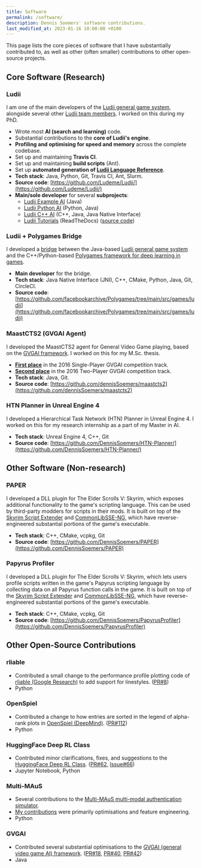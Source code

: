 ```yaml
---
title: Software
permalink: /software/
description: Dennis Soemers' software contributions.
last_modified_at: 2023-01-16 10:00:00 +0100
---
```


This page lists the core pieces of software that I have substantially contributed to, as well as other (often smaller) contributions to other open-source projects.



## Core Software (Research)

### Ludii

I am one of the main developers of the [Ludii general game system](https://ludii.games/), alongside several other [Ludii team members](https://ludii.games/contact.php). 
I worked on this during my PhD.

- Wrote most **AI (search and learning)** code.
- Substantial contributions to the **core of Ludii's engine**.
- **Profiling and optimising for speed and memory** across the complete codebase.
- Set up and maintaining **Travis CI**.
- Set up and maintaining **build scripts** (Ant).
- Set up **automated generation of [Ludii Language Reference](https://ludii.games/downloads/LudiiLanguageReference.pdf)**.
- **Tech stack**: Java, Python, Git, Travis CI, Ant, Slurm.
- **Source code**: [https://github.com/Ludeme/Ludii/](https://github.com/Ludeme/Ludii/)
- **Main/sole developer** for several **subprojects**:
	- [Ludii Example AI](https://github.com/Ludeme/LudiiExampleAI) (Java)
	- [Ludii Python AI](https://github.com/Ludeme/LudiiPythonAI) (Python, Java)
	- [Ludii C++ AI](https://github.com/Ludeme/Ludii_AI_Cpp) (C++, Java, Java Native Interface)
	- [Ludii Tutorials](https://ludiitutorials.readthedocs.io/en/latest/) (ReadTheDocs) ([source code](https://github.com/Ludeme/LudiiTutorials))

### Ludii + Polygames Bridge

I developed a [bridge](https://github.com/facebookarchive/Polygames/tree/main/src/games/ludii) between the 
Java-based [Ludii general game system](https://ludii.games/) and the C++/Python-based 
[Polygames framework for deep learning in games](https://github.com/facebookarchive/Polygames/).

- **Main developer** for the bridge.
- **Tech stack**: Java Native Interface (JNI), C++, CMake, Python, Java, Git, CircleCI.
- **Source code**: [https://github.com/facebookarchive/Polygames/tree/main/src/games/ludii](https://github.com/facebookarchive/Polygames/tree/main/src/games/ludii)

### MaastCTS2 (GVGAI Agent)

I developed the MaastCTS2 agent for General Video Game playing, based on the [GVGAI framework](https://github.com/GAIGResearch/GVGAI).
I worked on this for my M.Sc. thesis.

- **[First place](https://groups.google.com/g/the-general-video-game-competition/c/z-43NBUfc58)** in the 2016 Single-Player GVGAI competition track.
- **[Second place](https://groups.google.com/g/the-general-video-game-competition/c/z-43NBUfc58)** in the 2016 Two-Player GVGAI competition track.
- **Tech stack**: Java, Git.
- **Source code**: [https://github.com/dennisSoemers/maastcts2](https://github.com/dennisSoemers/maastcts2)

### HTN Planner in Unreal Engine 4

I developed a Hierarchical Task Network (HTN) Planner in Unreal Engine 4. I worked on this for my research internship as a part of my Master in AI.

- **Tech stack**: Unreal Engine 4, C++, Git
- **Source code**: [https://github.com/DennisSoemers/HTN-Planner/](https://github.com/DennisSoemers/HTN-Planner/)



## Other Software (Non-research)

### PAPER

I developed a DLL plugin for The Elder Scrolls V: Skyrim, which exposes additional functionality to the game's scripting language.
This can be used by third-party modders for scripts in their mods. It is built on top of the [Skyrim Script Extender](http://skse.silverlock.org/)
and [CommonLibSSE-NG](https://github.com/CharmedBaryon/CommonLibSSE-NG), which have reverse-engineered substantial portions of the game's executable.

- **Tech stack**: C++, CMake, vcpkg, Git
- **Source code**: [https://github.com/DennisSoemers/PAPER](https://github.com/DennisSoemers/PAPER)

### Papyrus Profiler

I developed a DLL plugin for The Elder Scrolls V: Skyrim, which lets users profile scripts written in the game's Papyrus scripting language by collecting data on all Papyrus function calls in the game. It is built on top of the [Skyrim Script Extender](http://skse.silverlock.org/)
and [CommonLibSSE-NG](https://github.com/CharmedBaryon/CommonLibSSE-NG), which have reverse-engineered substantial portions of the game's executable.

- **Tech stack**: C++, CMake, vcpkg, Git
- **Source code**: [https://github.com/DennisSoemers/PapyrusProfiler](https://github.com/DennisSoemers/PapyrusProfiler)


## Other Open-Source Contributions

### rliable

- Contributed a small change to the performance profile plotting code of [rliable (Google Research)](https://github.com/google-research/rliable) to add support
for linestyles. ([PR#8](https://github.com/google-research/rliable/pull/8))
- Python

### OpenSpiel

- Contributed a change to how entries are sorted in the legend of alpha-rank plots in [OpenSpiel (DeepMind)](https://github.com/deepmind/open_spiel/pull/112).
([PR#112](https://github.com/deepmind/open_spiel/pull/112))
- Python

### HuggingFace Deep RL Class

- Contributed minor clarifications, fixes, and suggestions to the [HuggingFace Deep RL Class](https://github.com/huggingface/deep-rl-class).
([PR#62](https://github.com/huggingface/deep-rl-class/pull/62), [Issue#66](https://github.com/huggingface/deep-rl-class/issues/66))
- Jupyter Notebook, Python

### Multi-MAuS

- Several contributions to the [Multi-MAuS multi-modal authentication simulator](https://github.com/lmzintgraf/MultiMAuS).
- [My contributions](https://github.com/lmzintgraf/MultiMAuS/commits?author=DennisSoemers) were primarily optimisations and feature engineering.
- Python

### GVGAI

- Contributed several substantial optimisations to the [GVGAI (general video game AI) framework](https://github.com/EssexUniversityMCTS/gvgai).
([PR#18](https://github.com/EssexUniversityMCTS/gvgai/pull/18), [PR#40](https://github.com/EssexUniversityMCTS/gvgai/pull/40), 
[PR#42](https://github.com/EssexUniversityMCTS/gvgai/pull/42))
- Java
